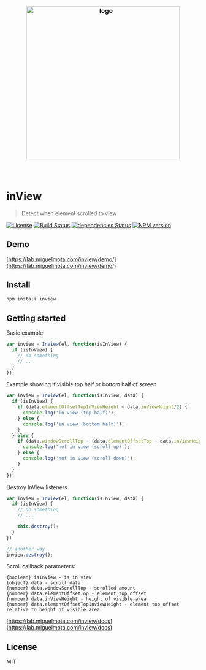 <h3 align="center">
  <br />
  <img src="https://user-images.githubusercontent.com/168240/51433729-c6f6fb80-1c05-11e9-88d6-40542ee3c647.png" alt="logo" width="400" />
  <br />
  <br />
  <br />
</h3>

# inView

> Detect when element scrolled to view

[![License](http://img.shields.io/badge/license-MIT-blue.svg)](https://raw.githubusercontent.com/miguelmota/inview/master/LICENSE) [![Build Status](https://travis-ci.org/miguelmota/inview.svg?branch=master)](https://travis-ci.org/miguelmota/inview) [![dependencies Status](https://david-dm.org/miguelmota/inview/status.svg)](https://david-dm.org/miguelmota/inview) [![NPM version](https://badge.fury.io/js/inview.svg)](http://badge.fury.io/js/inview)

## Demo

[https://lab.miguelmota.com/inview/demo/](https://lab.miguelmota.com/inview/demo/)

## Install

```bash
npm install inview
```

## Getting started

Basic example

```javascript
var inview = InView(el, function(isInView) {
  if (isInView) {
    // do something
    // ...
  }
});
```

Example showing if visible top half or bottom half of screen

```javascript
var inview = InView(el, function(isInView, data) {
  if (isInView) {
    if (data.elementOffsetTopInViewHeight < data.inViewHeight/2) {
      console.log('in view (top half)');
    } else {
      console.log('in view (bottom half)');
    }
  } else {
    if (data.windowScrollTop - (data.elementOffsetTop - data.inViewHeight) > data.inViewHeight) {
      console.log('not in view (scroll up)');
    } else {
      console.log('not in view (scroll down)');
    }
  }
});
```

Destroy InView listeners

```javascript
var inview = InView(el, function(isInView, data) {
  if (isInView) {
    // do something
    // ...

    this.destroy();
  }
})

// another way
inview.destroy();
```

Scroll callback parameters:

```
{boolean} isInView - is in view
{object} data - scroll data
{number} data.windowScrollTop - scrolled amount
{number} data.elementOffsetTop - element top offset
{number} data.inViewHeight - height of visible area
{number} data.elementOffsetTopInViewHeight - element top offset relative to height of visible area
```

[https://lab.miguelmota.com/inview/docs](https://lab.miguelmota.com/inview/docs)

## License

MIT
